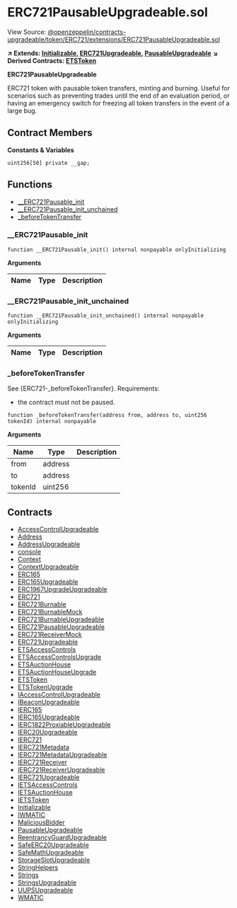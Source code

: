# ERC721PausableUpgradeable.sol

View Source: [@openzeppelin/contracts-upgradeable/token/ERC721/extensions/ERC721PausableUpgradeable.sol](https://github.com/ethereum-tag-service/ets/tree/stage/packages/contracts-core@openzeppelin/contracts-upgradeable/token/ERC721/extensions/ERC721PausableUpgradeable.sol)

**↗ Extends: [Initializable](Initializable.md), [ERC721Upgradeable](ERC721Upgradeable.md), [PausableUpgradeable](PausableUpgradeable.md)**
**↘ Derived Contracts: [ETSToken](ETSToken.md)**

**ERC721PausableUpgradeable**

ERC721 token with pausable token transfers, minting and burning.
 Useful for scenarios such as preventing trades until the end of an evaluation
 period, or having an emergency switch for freezing all token transfers in the
 event of a large bug.

## Contract Members
**Constants & Variables**

```solidity
uint256[50] private __gap;

```

## Functions

- [__ERC721Pausable_init](#__erc721pausable_init)
- [__ERC721Pausable_init_unchained](#__erc721pausable_init_unchained)
- [_beforeTokenTransfer](#_beforetokentransfer)

### __ERC721Pausable_init

```solidity
function __ERC721Pausable_init() internal nonpayable onlyInitializing 
```

**Arguments**

| Name        | Type           | Description  |
| ------------- |------------- | -----|

### __ERC721Pausable_init_unchained

```solidity
function __ERC721Pausable_init_unchained() internal nonpayable onlyInitializing 
```

**Arguments**

| Name        | Type           | Description  |
| ------------- |------------- | -----|

### _beforeTokenTransfer

See {ERC721-_beforeTokenTransfer}.
 Requirements:
 - the contract must not be paused.

```solidity
function _beforeTokenTransfer(address from, address to, uint256 tokenId) internal nonpayable
```

**Arguments**

| Name        | Type           | Description  |
| ------------- |------------- | -----|
| from | address |  | 
| to | address |  | 
| tokenId | uint256 |  | 

## Contracts

* [AccessControlUpgradeable](AccessControlUpgradeable.md)
* [Address](Address.md)
* [AddressUpgradeable](AddressUpgradeable.md)
* [console](console.md)
* [Context](Context.md)
* [ContextUpgradeable](ContextUpgradeable.md)
* [ERC165](ERC165.md)
* [ERC165Upgradeable](ERC165Upgradeable.md)
* [ERC1967UpgradeUpgradeable](ERC1967UpgradeUpgradeable.md)
* [ERC721](ERC721.md)
* [ERC721Burnable](ERC721Burnable.md)
* [ERC721BurnableMock](ERC721BurnableMock.md)
* [ERC721BurnableUpgradeable](ERC721BurnableUpgradeable.md)
* [ERC721PausableUpgradeable](ERC721PausableUpgradeable.md)
* [ERC721ReceiverMock](ERC721ReceiverMock.md)
* [ERC721Upgradeable](ERC721Upgradeable.md)
* [ETSAccessControls](ETSAccessControls.md)
* [ETSAccessControlsUpgrade](ETSAccessControlsUpgrade.md)
* [ETSAuctionHouse](ETSAuctionHouse.md)
* [ETSAuctionHouseUpgrade](ETSAuctionHouseUpgrade.md)
* [ETSToken](ETSToken.md)
* [ETSTokenUpgrade](ETSTokenUpgrade.md)
* [IAccessControlUpgradeable](IAccessControlUpgradeable.md)
* [IBeaconUpgradeable](IBeaconUpgradeable.md)
* [IERC165](IERC165.md)
* [IERC165Upgradeable](IERC165Upgradeable.md)
* [IERC1822ProxiableUpgradeable](IERC1822ProxiableUpgradeable.md)
* [IERC20Upgradeable](IERC20Upgradeable.md)
* [IERC721](IERC721.md)
* [IERC721Metadata](IERC721Metadata.md)
* [IERC721MetadataUpgradeable](IERC721MetadataUpgradeable.md)
* [IERC721Receiver](IERC721Receiver.md)
* [IERC721ReceiverUpgradeable](IERC721ReceiverUpgradeable.md)
* [IERC721Upgradeable](IERC721Upgradeable.md)
* [IETSAccessControls](IETSAccessControls.md)
* [IETSAuctionHouse](IETSAuctionHouse.md)
* [IETSToken](IETSToken.md)
* [Initializable](Initializable.md)
* [IWMATIC](IWMATIC.md)
* [MaliciousBidder](MaliciousBidder.md)
* [PausableUpgradeable](PausableUpgradeable.md)
* [ReentrancyGuardUpgradeable](ReentrancyGuardUpgradeable.md)
* [SafeERC20Upgradeable](SafeERC20Upgradeable.md)
* [SafeMathUpgradeable](SafeMathUpgradeable.md)
* [StorageSlotUpgradeable](StorageSlotUpgradeable.md)
* [StringHelpers](StringHelpers.md)
* [Strings](Strings.md)
* [StringsUpgradeable](StringsUpgradeable.md)
* [UUPSUpgradeable](UUPSUpgradeable.md)
* [WMATIC](WMATIC.md)

